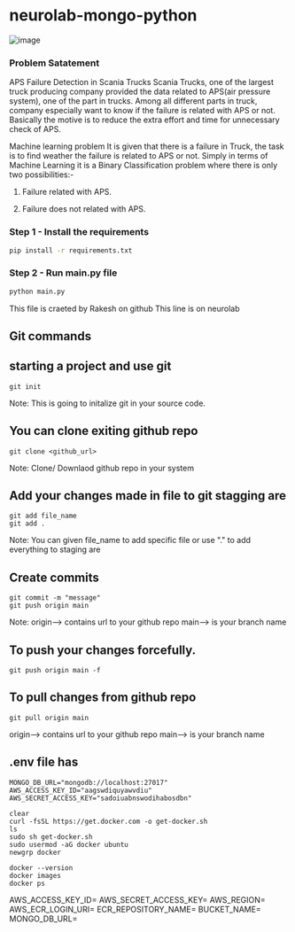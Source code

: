 # neurolab-mongo-python

![image](https://user-images.githubusercontent.com/57321948/196933065-4b16c235-f3b9-4391-9cfe-4affcec87c35.png)

### Problem Satatement 

APS Failure Detection in Scania Trucks
Scania Trucks, one of the largest truck producing company provided the data related to APS(air pressure system), one of the part in trucks. Among all different parts in truck, company especially want to know if the failure is related with APS or not. Basically the motive is to reduce the extra effort and time for unnecessary check of APS.

Machine learning problem
It is given that there is a failure in Truck, the task is to find weather the failure is related to APS or not. Simply in terms of Machine Learning it is a Binary Classification problem where there is only two possibilities:-

1. Failure related with APS.

2. Failure does not related with APS.

### Step 1 - Install the requirements

```bash
pip install -r requirements.txt
```

### Step 2 - Run main.py file

```bash
python main.py
```
This file is craeted by Rakesh on github
This line is on neurolab

## Git commands

## starting a project and use git
```
git init
```
Note: This is going to initalize git in your source code.

## You can clone exiting github repo
```
git clone <github_url>
```
Note: Clone/ Downlaod github repo in your system

## Add your changes made in file to git stagging are
```
git add file_name
git add .
```
Note: You can given file_name to add specific file or use "." to add everything to staging are

## Create commits
```
git commit -m "message"
git push origin main
```
Note: origin--> contains url to your github repo main--> is your branch name

## To push your changes forcefully.
```
git push origin main -f
```
## To pull changes from github repo
```
git pull origin main
```
origin--> contains url to your github repo 
main--> is your branch name

## .env file has

```
MONGO_DB_URL="mongodb://localhost:27017"
AWS_ACCESS_KEY_ID="aagswdiquyawvdiu"
AWS_SECRET_ACCESS_KEY="sadoiuabnswodihabosdbn"
```

```
clear
curl -fsSL https://get.docker.com -o get-docker.sh
ls
sudo sh get-docker.sh
sudo usermod -aG docker ubuntu
newgrp docker
```

```
docker --version
docker images
docker ps

```

AWS_ACCESS_KEY_ID=
AWS_SECRET_ACCESS_KEY=
AWS_REGION=
AWS_ECR_LOGIN_URI=
ECR_REPOSITORY_NAME=
BUCKET_NAME=
MONGO_DB_URL=
